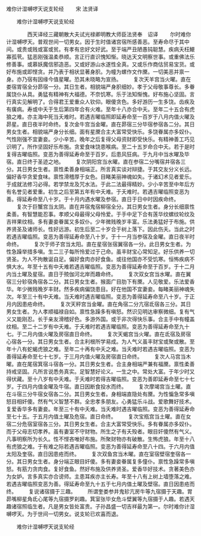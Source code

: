   难你计湿嚩啰天说支轮经
　　宋 法贤译




　　难你计湿嚩啰天说支轮经

　　　　西天译经三藏朝散大夫试光禄卿明教大师臣法贤奉　诏译
　　尔时难你计湿嚩啰天。普观世间一切男女。因于生时值诸宫宿所感善恶。至寿命尽于其中间。或贵或贱或富或贫。有孝有忠好文好武。至于端严丑陋愚钝聪慧。疾病夭枉鱞寡孤茕。猛恶刚强温柔恭顺。言正行直识愧知惭。晓达天文明察世事。或重佛法乐修善事。或慕妖魔信邪造恶。又或好游山水遂性全真。又或乐作商估贸易宝货。或好布施或即悭贪。并乃表于相状显著身胑。为幢为螺作文作黡。一切美恶并禀一身。亦乃宿有因缘今值星曜。恐其未晓略为宣扬。
　　复次天羊宫当火曜。直在娄宿胃宿全分昴宿一分。其日生者。相貌端严身胑细妙。孝于父母敬事尊长。多眷属饶仆从具。勇猛有精神有大福德。不奈饥寒。乐于法知惭愧。好布施心坚固。言行真实见解明了。合得君王爱重众人钦仰。眼傻贪色。多好游历一生多饶。齿疾及有癀病。寿或中夭于生后第四年合有火难。至年十八亦合中夭。至年二十五合有虎狼之难。亦主海中死当夭难时。若遇吉曜临照即延寿命至一百岁于八月内值火曜及昴星。直日夜半时命终。复次金牛宫当金曜。直在昴宿三分毕宿参宿各二分。其日男女生者。相貌端严身分长细。面有星黡合主大富常受快乐。多饶眷属亦多奴仆。气性刚强不宜妻妾。少小辛苦。晚年之后复得父母资财即受快乐。有精神善工巧见识明了。所作坚固好乐布施。贪爱食味饶患喉病。至二十五岁命合中夭。若于是时复得吉曜临照。变恶为善得延寿命至于百岁。后患风狂病。于九月中当水曜及毕宿。直日终于圣迹之地。
　　复次阴阳宫当水曜。直在参宿二分嘴宿井宿各三分。其日男女生者。禀性柔善身相端正。所言真实谈对辩捷。于其交友分义长远。偏好香华贪爱食味。禀性滑稽厚于女色。目睹美丽神魂如失。于诸幻术见者爱乐。于成就法修习必得。若学禁龙及咒水法。于此二法最得精妙。少小辛苦至中年后方有名誉见者爱重。初生之后至第五年有中夭难。于夭难时。若遇吉曜临照变恶为善。得延寿命至八十岁。于十月内遇水曜及参宿。直日于日中时因疾命终。
　　复次于巨蟹宫当太阴。直在井宿鬼宿柳宿全分。其日男女生者。身分长细禀性柔善。有智慧能忍事。孝顺父母最得父母怜爱。于手中足下合有莲华纹螺纹轮纹及吉祥果纹相。多有妻妾眷属又多奴仆。少年微贱晚岁丰富。乐法勇猛好于布施。供养贤圣及诸师长。性好远游。初生后至二十岁合于树上落下。因此伤夭。当此之时若遇吉曜临照。变恶为善得延寿命至八十岁。于十一月当参宿及金曜。直日夜半时命终。
　　复次于师子宫当太阳。直在星宿张宿翼宿各一分。此日男女生者。为性急躁举措多嗔。生二三子每所怜爱过于己命。虽丰财宝心常知足。好乐供养一切贤圣。为人不拘散诞自足。偏好食肉亦好食鱼。或往他国亦不受饥寒。恒怖疾病不惧大水。年至十五有中夭难若遇吉曜临照。变恶为善得延寿命至于百岁。于十二月内当土曜及星宿。直日于殑伽河北岸而趣命终。
　　复次双女宫当水曜。直在翼宿三分轸宿角宿各二分。其日男女生者。猴面广目肋下有黡。人见敬爱。乐法爱香华。年少微贱晚岁丰财。然多疾病偏饶患目。好在他国不宜妻妾。每睹美丽神魂失次。年至三十有中夭难。当夭难时遇吉曜临照。变恶为善得延寿命至八十岁。于正月内因患疮命终。
　　复次天秤宫当金曜。直在角宿二分亢宿氐宿各三分。其日男女生者。为人孝顺福禄自如。禀性急躁多有嗔怒。然识见明达审察微细。复有气义又能刚忍。长于亲友滑稽好色。多游外国。或于非次得快乐事。合主手中有幢盖纹相。至二十二岁有中夭难。于夭难时若遇吉曜临照。变恶为善得延寿命至九十七。于二月内值火曜及房宿直日命终。
　　复次天蝎宫当火曜。直在氐宿及房宿心宿各一分。其日男女生者。合主利根所学易成。为人气义虽丰财宝或聚或散。至年十八有蛇蝎虎狼之难。至年二十再有中夭之难。当夭难时若遇吉曜临照。变恶为善得延寿命至七十七岁。于三月内值火曜及房宿直日命终。
　　复次人马宫当木曜。直在尾宿箕宿斗宿各一分。其日男女生者。合主身相端严兼有福黡。禀性柔善持戒坚固。凡所言说悉务真实。足智慧好论义。一生之中。常处大富。于年少时又得伏藏。至十八岁有中夭难。于夭难时若得吉曜临照。变恶为善即延寿命至七十七岁。于四月内值金曜及牛宿。直日因断食投水而终。
　　复次摩竭宫当土曜。直在斗宿三分牛宿女宿各二分。其日男女生者。身相端直隐处有黡。为性惼急常多嗔怒目相奸傻。然有气义智慧不群。全忠孝多朋友。心勇猛乐斗战。爱歌舞好技术。复爱香华多有妻妾。年至三十有中夭难。当夭难时遇吉曜临照。变恶为善得延寿命至七十五。于五月内值土曜及危宿。直日命终。
　　复次宝瓶宫当土曜。直在女宿二分危宿室宿各三分。其日男女生者。合主大富常受快乐。多有眷属亦多奴仆。而于父母志切孝养。虽有妻室不守财物。所生之子有夭殁者。眼目奸傻然有气义。凡事明察所为长久。性不悭吝唯好布施。所聚财物亦有破散。生怖虎狼。年至十八有虎狼之难。于有难之际若遇吉曜临照。变恶为善得延寿命至八十四。于六月内值太阳及奎宿。直日因患疮而终。
　　复次双鱼宫当木曜。直在室宿壁宿奎宿各一分。其日男女生者。身分端正眼目奸傻。多有妻妾眷属复多僮仆。禀性急躁常多嗔怒。有筋力贪肉食。复好食鱼。然好布施及供养贤圣。爱香华好技术。贪著美色亦为女妒。言多真实亦合谤师。主患耳疾亦主长寿。年至十八有上树上墙堕落之难。若遇吉曜临照变恶为善。得延寿命至九十五于七月内值土曜及壁宿。直日因患疮而终。
　　复说诸宿摄于三趣。
　　所谓奎娄参井鬼轸亢房牛等九宿摄于天趣。胃昴嘴柳星角氐心尾等九宿摄罗刹趣。箕室张毕女危斗壁翼等九宿摄于人趣。若遇天趣诸宿照临生者。凡是男女皆处富贵。子孙昌盛一切吉祥最为第一。尔时难你计湿嚩啰天。为于世间一切男女。说支轮已欢喜而退。

　　难你计湿嚩啰天说支轮经


